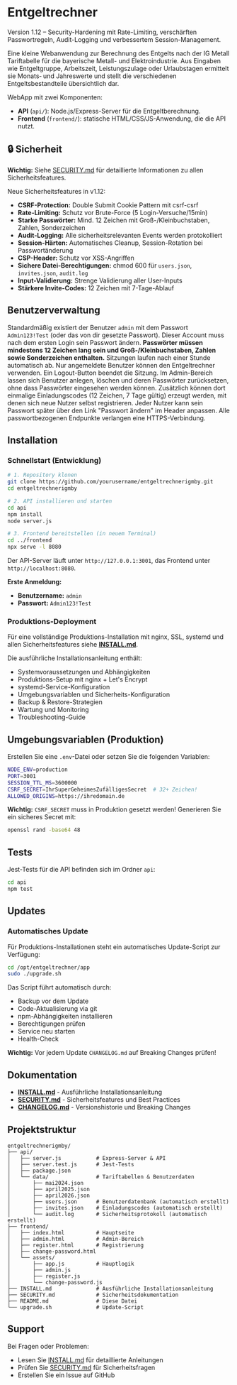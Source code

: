 # Entgeltrechner

Version 1.12 – Security-Hardening mit Rate-Limiting, verschärften Passwortregeln, Audit-Logging und verbessertem Session-Management.

Eine kleine Webanwendung zur Berechnung des Entgelts nach der IG Metall Tariftabelle für die bayerische Metall- und Elektroindustrie. Aus Eingaben wie Entgeltgruppe, Arbeitszeit, Leistungszulage oder Urlaubstagen ermittelt sie Monats‑ und Jahreswerte und stellt die verschiedenen Entgeltsbestandteile übersichtlich dar.

WebApp mit zwei Komponenten:

- **API** (`api/`): Node.js/Express-Server für die Entgeltberechnung.
- **Frontend** (`frontend/`): statische HTML/CSS/JS-Anwendung, die die API nutzt.

## 🔒 Sicherheit

**Wichtig:** Siehe [SECURITY.md](./SECURITY.md) für detaillierte Informationen zu allen Sicherheitsfeatures.

Neue Sicherheitsfeatures in v1.12:
- **CSRF-Protection:** Double Submit Cookie Pattern mit csrf-csrf
- **Rate-Limiting:** Schutz vor Brute-Force (5 Login-Versuche/15min)
- **Starke Passwörter:** Mind. 12 Zeichen mit Groß-/Kleinbuchstaben, Zahlen, Sonderzeichen
- **Audit-Logging:** Alle sicherheitsrelevanten Events werden protokolliert
- **Session-Härten:** Automatisches Cleanup, Session-Rotation bei Passwortänderung
- **CSP-Header:** Schutz vor XSS-Angriffen
- **Sichere Datei-Berechtigungen:** chmod 600 für `users.json`, `invites.json`, `audit.log`
- **Input-Validierung:** Strenge Validierung aller User-Inputs
- **Stärkere Invite-Codes:** 12 Zeichen mit 7-Tage-Ablauf

## Benutzerverwaltung

Standardmäßig existiert der Benutzer `admin` mit dem Passwort `Admin123!Test` (oder das von dir gesetzte Passwort). Dieser Account muss nach dem ersten Login sein Passwort ändern. **Passwörter müssen mindestens 12 Zeichen lang sein und Groß-/Kleinbuchstaben, Zahlen sowie Sonderzeichen enthalten.** Sitzungen laufen nach einer Stunde automatisch ab. Nur angemeldete Benutzer können den Entgeltrechner verwenden. Ein Logout-Button beendet die Sitzung. Im Admin-Bereich lassen sich Benutzer anlegen, löschen und deren Passwörter zurücksetzen, ohne dass Passwörter eingesehen werden können. Zusätzlich können dort einmalige Einladungscodes (12 Zeichen, 7 Tage gültig) erzeugt werden, mit denen sich neue Nutzer selbst registrieren. Jeder Nutzer kann sein Passwort später über den Link "Passwort ändern" im Header anpassen. Alle passwortbezogenen Endpunkte verlangen eine HTTPS-Verbindung.

## Installation

### Schnellstart (Entwicklung)

```bash
# 1. Repository klonen
git clone https://github.com/yourusername/entgeltrechnerigmby.git
cd entgeltrechnerigmby

# 2. API installieren und starten
cd api
npm install
node server.js

# 3. Frontend bereitstellen (in neuem Terminal)
cd ../frontend
npx serve -l 8080
```

Der API-Server läuft unter `http://127.0.0.1:3001`, das Frontend unter `http://localhost:8080`.

**Erste Anmeldung:**
- **Benutzername:** `admin`
- **Passwort:** `Admin123!Test`

### Produktions-Deployment

Für eine vollständige Produktions-Installation mit nginx, SSL, systemd und allen Sicherheitsfeatures siehe **[INSTALL.md](./INSTALL.md)**.

Die ausführliche Installationsanleitung enthält:
- Systemvoraussetzungen und Abhängigkeiten
- Produktions-Setup mit nginx + Let's Encrypt
- systemd-Service-Konfiguration
- Umgebungsvariablen und Sicherheits-Konfiguration
- Backup & Restore-Strategien
- Wartung und Monitoring
- Troubleshooting-Guide

## Umgebungsvariablen (Produktion)

Erstellen Sie eine `.env`-Datei oder setzen Sie die folgenden Variablen:

```bash
NODE_ENV=production
PORT=3001
SESSION_TTL_MS=3600000
CSRF_SECRET=IhrSuperGeheimesZufälligesSecret  # 32+ Zeichen!
ALLOWED_ORIGINS=https://ihredomain.de
```

**Wichtig:** `CSRF_SECRET` muss in Produktion gesetzt werden! Generieren Sie ein sicheres Secret mit:
```bash
openssl rand -base64 48
```

## Tests

Jest-Tests für die API befinden sich im Ordner `api`:

```bash
cd api
npm test
```

## Updates

### Automatisches Update

Für Produktions-Installationen steht ein automatisches Update-Script zur Verfügung:

```bash
cd /opt/entgeltrechner/app
sudo ./upgrade.sh
```

Das Script führt automatisch durch:
- Backup vor dem Update
- Code-Aktualisierung via git
- npm-Abhängigkeiten installieren
- Berechtigungen prüfen
- Service neu starten
- Health-Check

**Wichtig:** Vor jedem Update `CHANGELOG.md` auf Breaking Changes prüfen!

## Dokumentation

- **[INSTALL.md](./INSTALL.md)** - Ausführliche Installationsanleitung
- **[SECURITY.md](./SECURITY.md)** - Sicherheitsfeatures und Best Practices
- **[CHANGELOG.md](./CHANGELOG.md)** - Versionshistorie und Breaking Changes

## Projektstruktur

```
entgeltrechnerigmby/
├── api/
│   ├── server.js           # Express-Server & API
│   ├── server.test.js      # Jest-Tests
│   ├── package.json
│   └── data/               # Tariftabellen & Benutzerdaten
│       ├── mai2024.json
│       ├── april2025.json
│       ├── april2026.json
│       ├── users.json      # Benutzerdatenbank (automatisch erstellt)
│       ├── invites.json    # Einladungscodes (automatisch erstellt)
│       └── audit.log       # Sicherheitsprotokoll (automatisch erstellt)
├── frontend/
│   ├── index.html          # Hauptseite
│   ├── admin.html          # Admin-Bereich
│   ├── register.html       # Registrierung
│   ├── change-password.html
│   └── assets/
│       ├── app.js          # Hauptlogik
│       ├── admin.js
│       ├── register.js
│       └── change-password.js
├── INSTALL.md              # Ausführliche Installationsanleitung
├── SECURITY.md             # Sicherheitsdokumentation
├── README.md               # Diese Datei
└── upgrade.sh              # Update-Script
```

## Support

Bei Fragen oder Problemen:
- Lesen Sie [INSTALL.md](./INSTALL.md) für detaillierte Anleitungen
- Prüfen Sie [SECURITY.md](./SECURITY.md) für Sicherheitsfragen
- Erstellen Sie ein Issue auf GitHub
